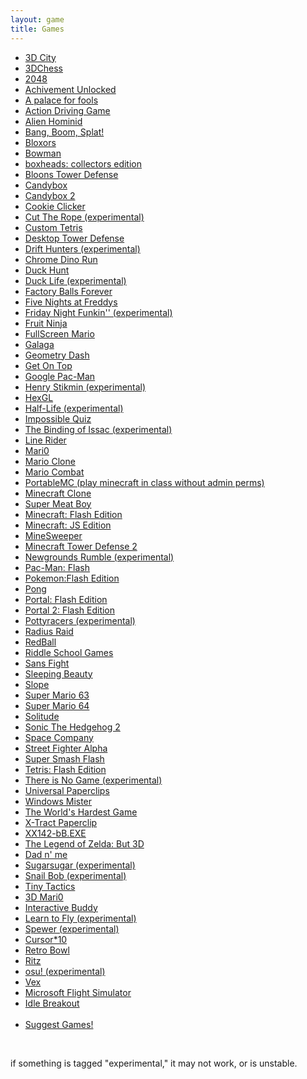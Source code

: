 ```yaml
---
layout: game
title: Games
---
```

<p align="center">
<div class="row">
    <div class="col"></div>
    <div class="col text-start">
        <ul>
            <li><a href="3d.city/">3D City</a></li>
            <li><a href="3Dchess/">3DChess</a></li>
            <li><a href="2048/">2048</a></li>
            <li><a href="achievement_unlocked/">Achivement Unlocked</a></li>
            <li><a href="a palace for fools/">A palace for fools</a></li>
            <li><a href="adg/">Action Driving Game</a></li>
            <li><a href="alienhominid/">Alien Hominid</a></li>
            <li><a href="bbs/">Bang, Boom, Splat!</a></li>
            <li><a href="bloxors/">Bloxors</a></li>
            <li><a href="bowman/">Bowman</a></li>
            <li><a href="boxhead/">boxheads: collectors edition</a></li>
            <li><a href="btd/">Bloons Tower Defense</a></li>
            <li><a href="candybox/">Candybox</a></li>
            <li><a href="candybox2/">Candybox 2</a></li>
            <li><a href="cookieclicker/">Cookie Clicker</a></li>
            <li><a href="ctr/">Cut The Rope (experimental)</a></li>
            <li><a href="custom-tetris/">Custom Tetris</a></li>
            <li><a href="desktoptd/">Desktop Tower Defense</a></li>
            <li><a href="drifthunters/">Drift Hunters (experimental)</a></li>
            <li><a href="dino/">Chrome Dino Run</a></li>
            <li><a href="duckhunt/">Duck Hunt</a></li>
            <li><a href="DuckLife/">Duck Life (experimental)</a></li>
            <li><a href="fbf/">Factory Balls Forever</a></li>
            <li><a href="fnaf/">Five Nights at Freddys</a></li>
            <li><a href="fnf/">Friday Night Funkin&#39;&#39; (experimental)</a></li>
            <li><a href="FruitNinja/">Fruit Ninja</a></li>
            <li><a href="fullscreenmario/">FullScreen Mario</a></li>
            <li><a href="galaga/">Galaga</a></li>
            <li><a href="gdash/">Geometry Dash</a></li>
            <li><a href="getontop/">Get On Top</a></li>
            <li><a href="gpacman/">Google Pac-Man</a></li>
            <li><a href="henrystikmin/">Henry Stikmin (experimental)</a></li>
            <li><a href="HexGL/">HexGL</a></li>
            <li><a href="hl/">Half-Life (experimental)</a></li>
            <li><a href="iq/">Impossible Quiz</a></li>
            <li><a href="issac/">The Binding of Issac (experimental)</a></li>
            <li><a href="linerider/">Line Rider</a></li>
            <li><a href="mari0/">Mari0</a></li>
            <li><a href="marioclone/">Mario Clone</a></li>
            <li><a href="mariocombat/">Mario Combat</a></li>
            <li><a href="https://portablemc.ml/">PortableMC (play minecraft in class without admin perms)</a></li>
            <li><a href="mcclone1/">Minecraft Clone</a></li>
            <li><a href="meatboy/">Super Meat Boy</a></li>
            <li><a href="minecraft/">Minecraft: Flash Edition</a></li>
            <li><a href="minecraftjs/">Minecraft: JS Edition</a></li>
            <li><a href="minesweeper/">MineSweeper</a></li>
            <li><a href="mtd2/">Minecraft Tower Defense 2</a></li>
            <li><a href="ngr/">Newgrounds Rumble (experimental)</a></li>
            <li><a href="pacman/">Pac-Man: Flash</a></li>
            <li><a href="pokemon/">Pokemon:Flash Edition</a></li>
            <li><a href="pong/">Pong</a></li>
            <li><a href="portalflash/">Portal: Flash Edition</a></li>
            <li><a href="portal2flash/">Portal 2: Flash Edition</a></li>
            <li><a href="pottyracers/">Pottyracers (experimental)</a></li>
            <li><a href="radius-raid/">Radius Raid</a></li>
            <li><a href="redball/">RedBall</a></li>
            <li><a href="RiddleSchool/">Riddle School Games</a></li>
            <li><a href="sansfight/">Sans Fight</a></li>
            <li><a href="sleeping-beauty/">Sleeping Beauty</a></li>
            <li><a href="slope/">Slope</a></li>
            <li><a href="sm63/">Super Mario 63</a></li>
            <li><a href="sm64/">Super Mario 64</a></li>
            <li><a href="solitude/">Solitude</a></li>
            <li><a href="sonic2/">Sonic The Hedgehog 2</a></li>
            <li><a href="SpaceCompany/">Space Company</a></li>
            <li><a href="streetfighter/">Street Fighter Alpha</a></li>
            <li><a href="super-smash-flash/">Super Smash Flash</a></li>
            <li><a href="tetris/">Tetris: Flash Edition</a></li>
            <li><a href="thereisnogame/">There is No Game (experimental)</a></li>
            <li><a href="universal-paperclips/">Universal Paperclips</a></li>
            <li><a href="winmister/">Windows Mister</a></li>
            <li><a href="WorldHardestGame/">The World&#39;s Hardest Game</a></li>
            <li><a href="xtractpaperclip/">X-Tract Paperclip</a></li>
            <li><a href="xx142-b2.exe/">XX142-bB.EXE</a></li>
            <li><a href="zelda3d/">The Legend of Zelda: But 3D</a></li>
            <li><a href="dadnme/">Dad n' me</a></li>
            <li><a href="sugarsugar/">Sugarsugar (experimental)</a></li>
            <li><a href="snailbob/">Snail Bob (experimental)</a></li>
            <li><a href="tinytactics/">Tiny Tactics</a></li>
            <li><a href="3dmari0/">3D Mari0</a></li>
            <li><a href="interactivebuddy/">Interactive Buddy</a></li>
            <li><a href="learntofly/">Learn to Fly (experimental)</a></li>
            <li><a href="spewer/">Spewer (experimental)</a></li>
            <li><a href="cursor10/">Cursor*10</a></li>
            <li><a href="retro-bowl/">Retro Bowl</a></li>
            <li><a href="ritz/">Ritz</a></li>
            <li><a href="osu/">osu! (experimental)</a></li>
            <li><a href="vex/">Vex</a></li>
            <li><a href="microsoft-flight-simulator/">Microsoft Flight Simulator</a></li>
            <li><a href="idlebreakout/">Idle Breakout</a></li>
            <br>
            <li><a href="https://forum.mesacomplex.tk/game-suggestions-o35trixv">Suggest Games!</a></li>
        </ul>
    </div>
    <div class="col"></div>
</div>
</p>
<br>
<p>if something is tagged "experimental," it may not work, or is unstable.</p>
<br>
